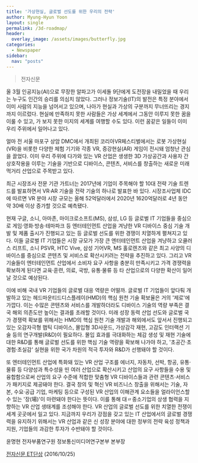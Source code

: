 ```yaml
---
title: '가상현실, 글로벌 선도를 위한 우리의 전략'
author: Myung-Hyun Yoon
layout: single
permalink: /3d-roadmap/
header:
  overlay_image: /assets/images/butterfly.jpg
categories:
  - Newspaper
sidebar:
  nav: "posts"
---
```


> 전자신문

올 3월 인공지능(AI)으로 무장한 알파고가 이세돌 9단에게 도전장을 내밀었을 때 우리는 누구도 인간의 승리를 의심치 않았다. 
그러나 정보기술(IT)의 발전은 특정 분야에서 이미 사람의 지능을 넘어서고 있으며, 나아가 현실과 가상의 구분까지 무너뜨리는 경지까지 이르렀다.
현실에 만족하지 못한 사람들은 가상 세계에서 그동안 이루지 못한 꿈을 이룰 수 있고, 가 보지 못한 미지의 세계를 여행할 수도 있다. 
이런 꿈같은 일들이 이미 우리 주위에서 일어나고 있다.

얼마 전 서울 마포구 상암 DMC에서 개최된 코리아VR페스티벌에서는 로봇 가상현실(VR)을 비롯한 다양한 체험 기기와 각종 VR, 증강현실(AR) 게임이 전시돼 엄청난 관심을 끌었다. 
이미 우리 주위에 다가와 있는 VR 산업은 생생한 3D 가상공간과 사용자 간 상호작용을 이루는 기술을 기반으로 디바이스, 콘텐츠, 서비스를 창출하는 새로운 미래 먹거리 산업으로 주목받고 있다.

최근 시장조사 전문 기관 가트너는 2017년에 기업이 주목해야 할 10대 전략 기술 트렌드를 발표하면서 VR·AR 기술을 전략 기술의 하나로 발표한 바 있다. 
시장조사업체 IDC에 따르면 VR 분야 시장 규모는 올해 52억달러에서 2020년 1620억달러로 4년 동안 약 30배 이상 증가할 것으로 예측됐다.

현재 구글, 소니, 아마존, 마이크로소프트(MS), 삼성, LG 등 글로벌 IT 기업들을 중심으로 게임·영화·방송·테마파크 등 엔터테인먼트 산업을 겨냥한 
VR 디바이스 중심 기술 개발 및 제품 출시가 진행되고 있는 등 글로벌 선도를 위한 경쟁이 치열하게 펼쳐지고 있다. 
이들 글로벌 IT 기업들은 시장 규모가 가장 큰 엔터테인먼트 산업을 겨냥하고 오큘러스 리프트, 소니 PSVR, HTC Vive, 삼성 기어VR, 
MS 홀로렌즈와 같은 최고 사양의 디바이스를 중심으로 콘텐츠 및 서비스로 확산시키려는 전략을 추진하고 있다. 
그리고 VR 기술들이 엔터테인먼트 산업에서 소비자 요구 사항을 충분히 만족시키고 가격 경쟁력을 확보하게 된다면 교육·훈련, 의료, 국방, 유통·물류 등 
타 산업으로의 다양한 확산이 일어날 것으로 예상된다.

이에 비해 국내 VR 기업들의 글로벌 대응 역량은 어떨까. 
글로벌 IT 기업들이 앞다퉈 개발하고 있는 헤드마운티드디스플레이(HMD)의 핵심 원천 기술 확보율은 거의 '제로'에 가깝다. 
이는 수많은 콘텐츠와 서비스를 개발하더라도 디바이스 기술의 역량 부족은 결국 해외 의존도만 높이는 결과를 초래할 것이다. 
미래 성장 동력 산업 선도와 글로벌 국가 경쟁력 확보를 위해서는 HMD의 핵심 원천 기술 개발과 해외에서도 앞서서 진행되고 있는 오감자극형 햅틱 디바이스, 
몰입형 3D사운드, 가상감각 재현, 고감도 인터랙션 기술 등의 연구개발(R&D)이 필요하다. 
몰입 효과를 극대화하는 체감 생성 및 재현 기술에 대한 R&D를 통해 글로벌 선도를 위한 핵심 기술 역량을 확보해 나가야 하고, '초공간·초경험·초실감' 
실현을 위한 국가 차원의 적극 투자와 R&D가 선행돼야 할 것이다.

또 엔터테인먼트 산업에 특화돼 있는 VR 산업 구조를 에너지, 자동차, 선박, 항공, 유통·물류 등 다양성과 특수성을 띤 여러 산업으로 확산시키고 
산업의 요구 사항들을 수용 및 융합함으로써 산업의 요구 수준에 적합한 맞춤형 VR 디바이스들과 관련 콘텐츠·서비스가 패키지로 제공돼야 한다. 
결국 창의 및 혁신 VR 비즈니스 창출을 위해서는 기술, 자본, 수요·공급 기업, 마케팅 등으로 구성된 VR 산업의 이해관계 요소들을 얼라이언스할 수 있는 
'장(場)'이 마련돼야 한다는 뜻이다. 이를 통해 대〃중소기업의 상생 협력을 지향하는 VR 산업 생태계를 조성해야 한다. 
VR 산업의 글로벌 선도를 위한 치열한 전쟁이 세계 곳곳에서 일고 있다. 지금까지 우리가 강점을 갖고 있는 IT 산업에서의 글로벌 경쟁력을 유지하기 
위해서는 VR 산업과 같은 신 성장 분야에 대한 정부의 전략 육성 정책과 지원, 기업들의 과감한 투자가 수반돼야 할 것이다.

윤명현 전자부품연구원 정보통신미디어연구본부 본부장 

[전자신문 ET단상][1] (2016/10/25)

[1]: https://www.etnews.com/20161025000343
